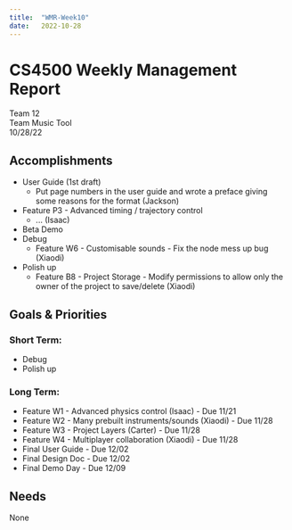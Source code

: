 ```yaml
---
title:  "WMR-Week10"
date:   2022-10-28
---
```

# CS4500 Weekly Management Report

Team 12 \
Team Music Tool \
10/28/22

## Accomplishments

- User Guide (1st draft)
  - Put page numbers in the user guide and wrote a preface giving some reasons for the format (Jackson)
- Feature P3 - Advanced timing / trajectory control 
  - ... (Isaac)
- Beta Demo
- Debug
  - Feature W6 - Customisable sounds - Fix the node mess up bug (Xiaodi)
- Polish up
  - Feature B8 - Project Storage - Modify permissions to allow only the owner of the project to save/delete (Xiaodi)

## Goals & Priorities

### Short Term:
- Debug
- Polish up

### Long Term:
  - Feature W1 - Advanced physics control (Isaac) - Due 11/21
  - Feature W2 - Many prebuilt instruments/sounds (Xiaodi) - Due 11/28
  - Feature W3 - Project Layers (Carter) - Due 11/28
  - Feature W4 - Multiplayer collaboration (Xiaodi) - Due 11/28
  - Final User Guide - Due 12/02
  - Final Design Doc - Due 12/02
  - Final Demo Day - Due 12/09

## Needs

None
